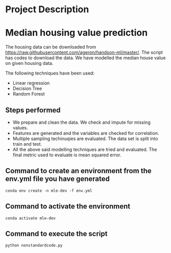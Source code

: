 # Project Description
# Median housing value prediction

The housing data can be downloaded from https://raw.githubusercontent.com/ageron/handson-ml/master/. The script has codes to download the data. We have modelled the median house value on given housing data. 

The following techniques have been used: 

 - Linear regression
 - Decision Tree
 - Random Forest

## Steps performed
 - We prepare and clean the data. We check and impute for missing values.
 - Features are generated and the variables are checked for correlation.
 - Multiple sampling techinuqies are evaluated. The data set is split into train and test.
 - All the above said modelling techniques are tried and evaluated. The final metric used to evaluate is mean squared error.

## Command to create an environment from the env.yml file you have generated
```
conda env create -n mle-dev -f env.yml
```

## Command to activate the environment
```
conda activate mle-dev
```

## Command to execute the script
```
python nonstandardcode.py
```
